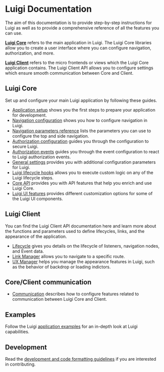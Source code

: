 # Luigi Documentation

The aim of this documentation is to provide step-by-step instructions for Luigi as well as to provide a comprehensive reference of all the features you can use. 

[**Luigi Core**](#luigi-core) refers to the main application in Luigi. The Luigi Core libraries allow you to create a user interface where you can configure navigation, authorization, and more. 

[**Luigi Client**](#luigi-client) refers to the micro frontends or views which the Luigi Core application contains. The Luigi Client API allows you to configure settings which ensure smooth communication between Core and Client.

## Luigi Core

Set up and configure your main Luigi application by following these guides. 

* [Application setup](application-setup.md) shows you the first steps to prepare your application for development.
* [Navigation configuration](navigation-configuration.md) shows you how to configure navigation in Luigi.
* [Navigation parameters reference](navigation-parameters-reference.md) lists the parameters you can use to configure the top and side navigation.
* [Authorization configuration](authorization-configuration.md) guides you through the configuration to secure Luigi.
* [Authorization events](authorization-events.md) guides you through the event configuration to react to Luigi authorization events.
* [General settings](general-settings.md) provides you with additional configuration parameters for Luigi.
* [Luigi lifecycle hooks](lifecycle-hooks.md) allows you to execute custom logic on any of the Luigi lifecycle steps.
* [Core API](luigi-core-api.md) provides you with API features that help you enrich and use Luigi Core.
* [Luigi UI features](luigi-ux-features.md) provides different customization options for some of the Luigi UI components.

## Luigi Client

You can find the Luigi Client API documentation here and learn more about the functions and parameters used to define lifecycles, links, and the appearance of the application. 

* [Lifecycle](luigi-client-api.md#lifecycle) gives you details on the lifecycle of listeners, navigation nodes, and Event data.
* [Link Manager](luigi-client-api.md#linkmanager) allows you to navigate to a specific route. 
* [UX Manager](luigi-client-api.md#uxmanager) helps you manage the appearance features in Luigi, such as the behavior of backdrop or loading indictors.

## Core/Client communication 
* [Communication](communication.md) describes how to configure features related to communication between Luigi Core and Client.

## Examples

Follow the Luigi [application examples](../core/examples/README.md) for an in-depth look at Luigi capabilities. 

## Development 

Read the [development and code formatting guidelines](https://github.com/SAP/luigi#development) if you are interested in contributing.
